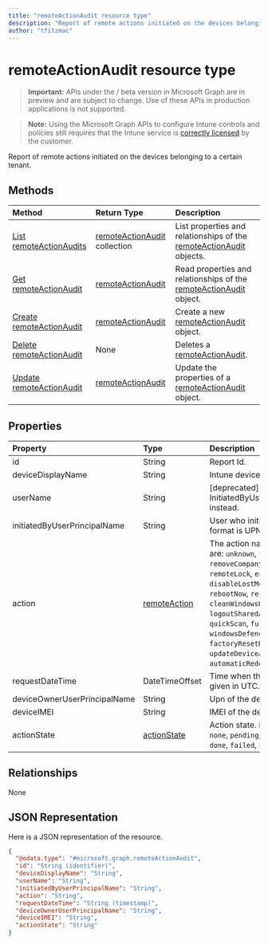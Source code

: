 ```yaml
---
title: "remoteActionAudit resource type"
description: "Report of remote actions initiated on the devices belonging to a certain tenant."
author: "tfitzmac"
---
```


# remoteActionAudit resource type

> **Important:** APIs under the / beta version in Microsoft Graph are in preview and are subject to change. Use of these APIs in production applications is not supported.

> **Note:** Using the Microsoft Graph APIs to configure Intune controls and policies still requires that the Intune service is [correctly licensed](https://go.microsoft.com/fwlink/?linkid=839381) by the customer.

Report of remote actions initiated on the devices belonging to a certain tenant.
## Methods
|Method|Return Type|Description|
|:---|:---|:---|
|[List remoteActionAudits](../api/intune-devices-remoteactionaudit-list.md)|[remoteActionAudit](../resources/intune-devices-remoteactionaudit.md) collection|List properties and relationships of the [remoteActionAudit](../resources/intune-devices-remoteactionaudit.md) objects.|
|[Get remoteActionAudit](../api/intune-devices-remoteactionaudit-get.md)|[remoteActionAudit](../resources/intune-devices-remoteactionaudit.md)|Read properties and relationships of the [remoteActionAudit](../resources/intune-devices-remoteactionaudit.md) object.|
|[Create remoteActionAudit](../api/intune-devices-remoteactionaudit-create.md)|[remoteActionAudit](../resources/intune-devices-remoteactionaudit.md)|Create a new [remoteActionAudit](../resources/intune-devices-remoteactionaudit.md) object.|
|[Delete remoteActionAudit](../api/intune-devices-remoteactionaudit-delete.md)|None|Deletes a [remoteActionAudit](../resources/intune-devices-remoteactionaudit.md).|
|[Update remoteActionAudit](../api/intune-devices-remoteactionaudit-update.md)|[remoteActionAudit](../resources/intune-devices-remoteactionaudit.md)|Update the properties of a [remoteActionAudit](../resources/intune-devices-remoteactionaudit.md) object.|

## Properties
|Property|Type|Description|
|:---|:---|:---|
|id|String|Report Id.|
|deviceDisplayName|String|Intune device name.|
|userName|String|\[deprecated\] Please use InitiatedByUserPrincipalName instead.|
|initiatedByUserPrincipalName|String|User who initiated the device action, format is UPN.|
|action|[remoteAction](../resources/intune-devices-remoteaction.md)|The action name. Possible values are: `unknown`, `factoryReset`, `removeCompanyData`, `resetPasscode`, `remoteLock`, `enableLostMode`, `disableLostMode`, `locateDevice`, `rebootNow`, `recoverPasscode`, `cleanWindowsDevice`, `logoutSharedAppleDeviceActiveUser`, `quickScan`, `fullScan`, `windowsDefenderUpdateSignatures`, `factoryResetKeepEnrollmentData`, `updateDeviceAccount`, `automaticRedeployment`, `shutDown`.|
|requestDateTime|DateTimeOffset|Time when the action was issued, given in UTC.|
|deviceOwnerUserPrincipalName|String|Upn of the device owner.|
|deviceIMEI|String|IMEI of the device.|
|actionState|[actionState](../resources/intune-shared-actionstate.md)|Action state. Possible values are: `none`, `pending`, `canceled`, `active`, `done`, `failed`, `notSupported`.|

## Relationships
None
## JSON Representation
Here is a JSON representation of the resource.
<!-- {
  "blockType": "resource",
  "keyProperty": "id",
  "@odata.type": "microsoft.graph.remoteActionAudit"
}
-->
``` json
{
  "@odata.type": "#microsoft.graph.remoteActionAudit",
  "id": "String (identifier)",
  "deviceDisplayName": "String",
  "userName": "String",
  "initiatedByUserPrincipalName": "String",
  "action": "String",
  "requestDateTime": "String (timestamp)",
  "deviceOwnerUserPrincipalName": "String",
  "deviceIMEI": "String",
  "actionState": "String"
}
```





